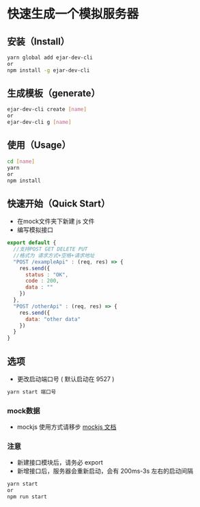 # 快速生成一个模拟服务器


## 安装（Install）
```bash
yarn global add ejar-dev-cli
or
npm install -g ejar-dev-cli
```

## 生成模板（generate）
```bash
ejar-dev-cli create [name]
or
ejar-dev-cli g [name]
```

## 使用（Usage）
```bash
cd [name]
yarn
or
npm install
```

## 快速开始（Quick Start）

- 在mock文件夹下新建 js 文件
- 编写模拟接口

```js
export default {
  //支持POST GET DELETE PUT
  //格式为 请求方式+空格+请求地址
  "POST /exampleApi" : (req, res) => {
    res.send({
      status : "OK",
      code : 200,
      data : ""
    })
  },
  "POST /otherApi" : (req, res) => {
    res.send({
      data: "other data"
    })
  }
}
```

## 选项
- 更改启动端口号 ( 默认启动在 9527 )
```bash
yarn start 端口号
```
### mock数据
- mockjs 使用方式请移步 [mockjs 文档](http://mockjs.com)

### 注意
- 新建接口模块后，请务必 export
- 新增接口后，服务器会重新启动，会有 200ms-3s 左右的启动间隔

```bash
yarn start
or
npm run start
```